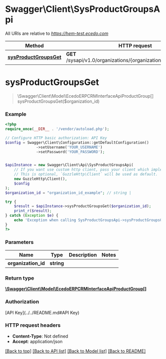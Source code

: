 # Swagger\Client\SysProductGroupsApi

All URIs are relative to *https://hem-test.ecedo.com*

Method | HTTP request | Description
------------- | ------------- | -------------
[**sysProductGroupsGet**](SysProductGroupsApi.md#sysProductGroupsGet) | **GET** /sysapi/v1.0/organizations/{organizationId}/productGroups | 


# **sysProductGroupsGet**
> \Swagger\Client\Model\EcedoERPCRMInterfaceApiProductGroup[] sysProductGroupsGet($organization_id)



### Example
```php
<?php
require_once(__DIR__ . '/vendor/autoload.php');

// Configure HTTP basic authorization: API Key
$config = Swagger\Client\Configuration::getDefaultConfiguration()
              ->setUsername('YOUR_USERNAME')
              ->setPassword('YOUR_PASSWORD');


$apiInstance = new Swagger\Client\Api\SysProductGroupsApi(
    // If you want use custom http client, pass your client which implements `GuzzleHttp\ClientInterface`.
    // This is optional, `GuzzleHttp\Client` will be used as default.
    new GuzzleHttp\Client(),
    $config
);
$organization_id = "organization_id_example"; // string | 

try {
    $result = $apiInstance->sysProductGroupsGet($organization_id);
    print_r($result);
} catch (Exception $e) {
    echo 'Exception when calling SysProductGroupsApi->sysProductGroupsGet: ', $e->getMessage(), PHP_EOL;
}
?>
```

### Parameters

Name | Type | Description  | Notes
------------- | ------------- | ------------- | -------------
 **organization_id** | **string**|  |

### Return type

[**\Swagger\Client\Model\EcedoERPCRMInterfaceApiProductGroup[]**](../Model/EcedoERPCRMInterfaceApiProductGroup.md)

### Authorization

[API Key](../../README.md#API Key)

### HTTP request headers

 - **Content-Type**: Not defined
 - **Accept**: application/json

[[Back to top]](#) [[Back to API list]](../../README.md#documentation-for-api-endpoints) [[Back to Model list]](../../README.md#documentation-for-models) [[Back to README]](../../README.md)

